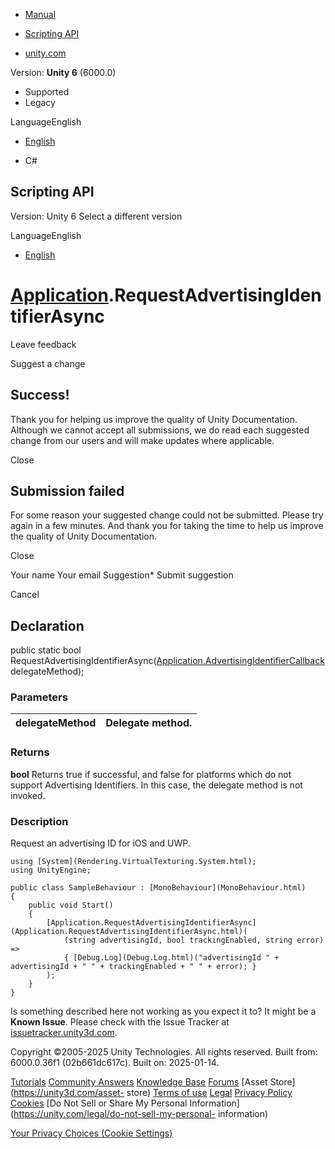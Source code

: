 [ ]()

  * [Manual](../Manual/index.html)
  * [Scripting API](../ScriptReference/index.html)

  * [unity.com](https://unity.com/)

Version: **Unity 6** (6000.0)

  * Supported
  * Legacy

LanguageEnglish

  * [English]()

  * C#

[ ](https://docs.unity3d.com)

## Scripting API

Version: Unity 6 Select a different version

LanguageEnglish

  * [English]()

#  [Application](Application.html).RequestAdvertisingIdentifierAsync

Leave feedback

Suggest a change

## Success!

Thank you for helping us improve the quality of Unity Documentation. Although
we cannot accept all submissions, we do read each suggested change from our
users and will make updates where applicable.

Close

## Submission failed

For some reason your suggested change could not be submitted. Please <a>try
again</a> in a few minutes. And thank you for taking the time to help us
improve the quality of Unity Documentation.

Close

Your name Your email Suggestion* Submit suggestion

Cancel

[ ]()

## Declaration

public static bool
RequestAdvertisingIdentifierAsync([Application.AdvertisingIdentifierCallback](Application.AdvertisingIdentifierCallback.html)
delegateMethod);

### Parameters

delegateMethod | Delegate method.  
---|---  
  
### Returns

**bool** Returns true if successful, and false for platforms which do not
support Advertising Identifiers. In this case, the delegate method is not
invoked.

### Description

Request an advertising ID for iOS and UWP.

    
    
    using [System](Rendering.VirtualTexturing.System.html);
    using UnityEngine;  
      
    public class SampleBehaviour : [MonoBehaviour](MonoBehaviour.html)
    {
        public void Start()
        {
            [Application.RequestAdvertisingIdentifierAsync](Application.RequestAdvertisingIdentifierAsync.html)(
                (string advertisingId, bool trackingEnabled, string error) =>
                { [Debug.Log](Debug.Log.html)("advertisingId " + advertisingId + " " + trackingEnabled + " " + error); }
            );
        }
    }
    

Is something described here not working as you expect it to? It might be a
**Known Issue**. Please check with the Issue Tracker at
[issuetracker.unity3d.com](https://issuetracker.unity3d.com).

Copyright ©2005-2025 Unity Technologies. All rights reserved. Built from:
6000.0.36f1 (02b661dc617c). Built on: 2025-01-14.

[Tutorials](https://unity3d.com/learn) [Community
Answers](https://answers.unity3d.com) [Knowledge
Base](https://support.unity3d.com/hc/en-us)
[Forums](https://forum.unity3d.com) [Asset Store](https://unity3d.com/asset-
store) [Terms of use](https://docs.unity3d.com/Manual/TermsOfUse.html)
[Legal](https://unity.com/legal) [Privacy
Policy](https://unity.com/legal/privacy-policy)
[Cookies](https://unity.com/legal/cookie-policy) [Do Not Sell or Share My
Personal Information](https://unity.com/legal/do-not-sell-my-personal-
information)

[Your Privacy Choices (Cookie Settings)](javascript:void\(0\);)

